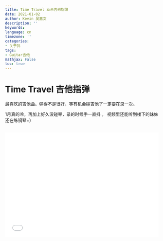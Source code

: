 ```yaml
---
title: Time Travel 业余吉他指弹
date: 2021-01-02
author: Kevin 吴嘉文
description: ''
keywords: 
language: cn
timezone: ''
categories:
- 关于我
tags:
- Guitar吉他
mathjax: False
toc: true
---
```


# Time Travel 吉他指弹

最喜欢的吉他曲。弹得不是很好，等有机会碰吉他了一定要在录一次。

1月真的冷，再加上好久没碰琴，录的时候手一直抖 ， 视频里还能听到楼下的妹妹还在练钢琴=）

<div style="height: 0;padding-bottom:65%;position: relative;"><br><iframe width="760" height="510" src="//player.bilibili.com/player.html?aid=415916236&bvid=BV1ZV411b7f8&cid=276005787&page=1" scrolling="no" border="0" frameborder="no" framespacing="0" allowfullscreen style="position: absolute;height: 105%;width: 100%;"> </iframe><br></div>

